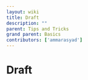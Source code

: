 ```yaml
---
layout: wiki
title: Draft
description: ""
parent: Tips and Tricks
grand parent: Basics
contributors: ['ammarasyad'] 
---
```


# Draft

